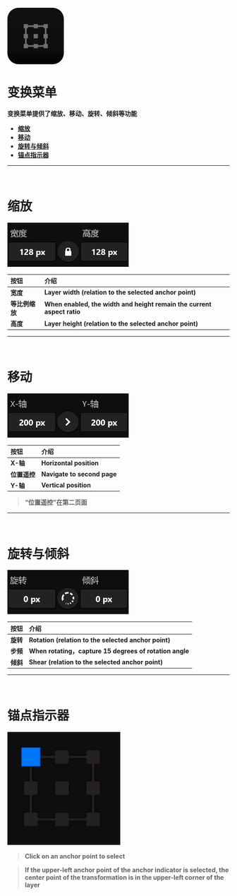 ![Image](Images/AllMenus_TransformerMenu.png)
# **变换菜单**
**变换菜单提供了缩放、移动、旋转、倾斜等功能**
- [**缩放**](#缩放)
- [**移动**](#移动)
- [**旋转与倾斜**](#旋转与倾斜)
- [**锚点指示器**](#锚点指示器)


---
<br/>

# **缩放**
![Image](Images/AllMenus_TransformerMenu_Size.jpg)

|**按钮**|**介绍**|
|:-|:-|
|**宽度**|**Layer width  (relation to the selected anchor point)**|
|**等比例缩放**|**When enabled, the width and height remain the current aspect ratio**|
|**高度**|**Layer height  (relation to the selected anchor point)**|


---
<br/>

# **移动**
![Image](Images/AllMenus_TransformerMenu_Move.jpg)

|**按钮**|**介绍**|
|:-|:-|
|**X-轴**|**Horizontal position**|
|**位置遥控**|**Navigate to second page**|
|**Y-轴**|**Vertical position**|

> **“位置遥控”在第二页面**

---
<br/>

# **旋转与倾斜**
![Image](Images/AllMenus_TransformerMenu_RotateAndSkew.jpg)

|**按钮**|**介绍**|
|:-|:-|
|**旋转**|**Rotation  (relation to the selected anchor point)**|
|**步频**|**When rotating，capture 15 degrees of rotation angle**|
|**倾斜**|**Shear  (relation to the selected anchor point)**|


---
<br/>

# **锚点指示器**
![Image](Images/AllMenus_TransformerMenu_AnchorPointIndicator.jpg)

> **Click on an anchor point to select**

> **If the upper-left anchor point of the anchor indicator is selected, the center point of the transformation is in the upper-left corner of the layer**




